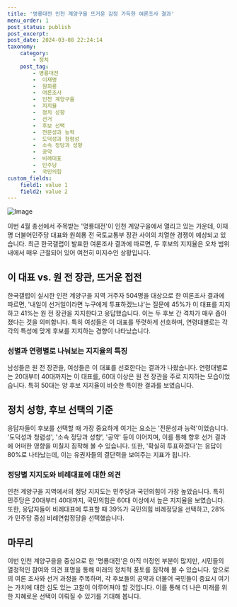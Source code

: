 ```yaml
---
title: '명룡대전 인천 계양구을 뜨거운 감정 가득한 여론조사 결과'
menu_order: 1
post_status: publish
post_excerpt: 
post_date: 2024-03-08 22:24:14
taxonomy:
    category:
        - 정치
    post_tag:
        - 명룡대전
        -  이재명
        -  원희룡
        -  여론조사
        -  인천 계양구을
        -  지지율
        -  정치 성향
        -  선거
        -  후보 선택
        -  전문성과 능력
        -  도덕성과 청렴성
        -  소속 정당과 성향
        -  공약
        -  비례대표
        -  민주당
        -  국민의힘
custom_fields:
    field1: value 1
    field2: value 2
---
```


![Image](https://imgnews.pstatic.net/image/008/2024/03/08/0005009088_001_20240308081505715.jpg?type=w647)

이번 4월 총선에서 주목받는 '명룡대전'이 인천 계양구을에서 열리고 있는 가운데, 이재명 더불어민주당 대표와 원희룡 전 국토교통부 장관 사이의 치열한 경쟁이 예상되고 있습니다. 최근 한국갤럽이 발표한 여론조사 결과에 따르면, 두 후보의 지지율은 오차 범위 내에서 매우 근절되어 있어 여전히 미지수인 상황입니다.
## 이 대표 vs. 원 전 장관, 뜨거운 접전
한국갤럽이 실시한 인천 계양구을 지역 거주자 504명을 대상으로 한 여론조사 결과에 따르면, '내일이 선거일이라면 누구에게 투표하겠느냐'는 질문에 45%가 이 대표를 지지하고 41%는 원 전 장관을 지지한다고 응답했습니다. 이는 두 후보 간 격차가 매우 좁아졌다는 것을 의미합니다. 특히 여성들은 이 대표를 뚜렷하게 선호하며, 연령대별로는 각각의 특성에 맞게 후보를 지지하는 경향이 나타났습니다.
### 성별과 연령별로 나눠보는 지지율의 특징
남성들은 원 전 장관을, 여성들은 이 대표를 선호한다는 결과가 나왔습니다. 연령대별로는 20대부터 40대까지는 이 대표를, 60대 이상은 원 전 장관을 주로 지지하는 모습이었습니다. 특히 50대는 양 후보 지지율이 비슷한 특이한 결과를 보였습니다.
## 정치 성향, 후보 선택의 기준
응답자들이 후보를 선택할 때 가장 중요하게 여기는 요소는 '전문성과 능력'이었습니다. '도덕성과 청렴성', '소속 정당과 성향', '공약' 등이 이어지며, 이를 통해 향후 선거 결과에 어떠한 영향을 미칠지 짐작해 볼 수 있습니다. 또한, '확실히 투표하겠다'는 응답이 80%로 나타났는데, 이는 유권자들의 결단력을 보여주는 지표가 됩니다.
### 정당별 지지도와 비례대표에 대한 의견
인천 계양구을 지역에서의 정당 지지도는 민주당과 국민의힘이 가장 높았습니다. 특히 민주당은 20대부터 40대까지, 국민의힘은 60대 이상에서 높은 지지율을 보였습니다. 또한, 응답자들이 비례대표에 투표할 때 39%가 국민의힘 비례정당을 선택하고, 28%가 민주당 중심 비례연합정당을 선택했습니다.
## 마무리
이번 인천 계양구을을 중심으로 한 '명룡대전'은 아직 미정인 부분이 많지만, 시민들의 열정적인 참여와 의견 표명을 통해 미래의 정치적 풍토를 짐작해 볼 수 있습니다. 앞으로의 여론 조사와 선거 과정을 주목하며, 각 후보들의 공약과 더불어 국민들이 중요시 여기는 가치에 대한 심도 있는 고찰이 이루어져야 할 것입니다. 이를 통해 더 나은 미래를 위한 지혜로운 선택이 이뤄질 수 있기를 기대해 봅니다.
